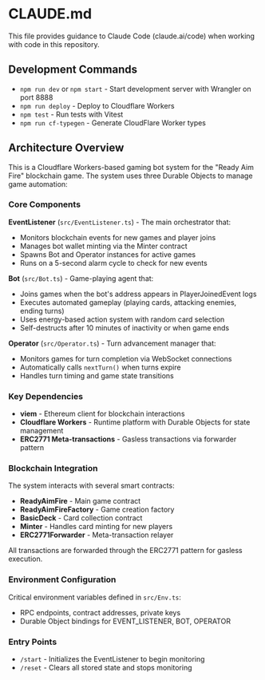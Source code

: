 # CLAUDE.md

This file provides guidance to Claude Code (claude.ai/code) when working with code in this repository.

## Development Commands

- `npm run dev` or `npm start` - Start development server with Wrangler on port 8888
- `npm run deploy` - Deploy to Cloudflare Workers
- `npm test` - Run tests with Vitest
- `npm run cf-typegen` - Generate CloudFlare Worker types

## Architecture Overview

This is a Cloudflare Workers-based gaming bot system for the "Ready Aim Fire" blockchain game. The system uses three Durable Objects to manage game automation:

### Core Components

**EventListener** (`src/EventListener.ts`) - The main orchestrator that:
- Monitors blockchain events for new games and player joins
- Manages bot wallet minting via the Minter contract
- Spawns Bot and Operator instances for active games
- Runs on a 5-second alarm cycle to check for new events

**Bot** (`src/Bot.ts`) - Game-playing agent that:
- Joins games when the bot's address appears in PlayerJoinedEvent logs
- Executes automated gameplay (playing cards, attacking enemies, ending turns)
- Uses energy-based action system with random card selection
- Self-destructs after 10 minutes of inactivity or when game ends

**Operator** (`src/Operator.ts`) - Turn advancement manager that:
- Monitors games for turn completion via WebSocket connections
- Automatically calls `nextTurn()` when turns expire
- Handles turn timing and game state transitions

### Key Dependencies

- **viem** - Ethereum client for blockchain interactions
- **Cloudflare Workers** - Runtime platform with Durable Objects for state management
- **ERC2771 Meta-transactions** - Gasless transactions via forwarder pattern

### Blockchain Integration

The system interacts with several smart contracts:
- **ReadyAimFire** - Main game contract
- **ReadyAimFireFactory** - Game creation factory
- **BasicDeck** - Card collection contract  
- **Minter** - Handles card minting for new players
- **ERC2771Forwarder** - Meta-transaction relayer

All transactions are forwarded through the ERC2771 pattern for gasless execution.

### Environment Configuration

Critical environment variables defined in `src/Env.ts`:
- RPC endpoints, contract addresses, private keys
- Durable Object bindings for EVENT_LISTENER, BOT, OPERATOR

### Entry Points

- `/start` - Initializes the EventListener to begin monitoring
- `/reset` - Clears all stored state and stops monitoring
